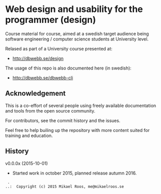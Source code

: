 Web design and usability for the programmer (design)
===================

Course material for course, aimed at a swedish target audience being software engineering / computer science students at University level. 

Relased as part of a University course presented at:

* http://dbwebb.se/design

The usage of this repo is also documented here (in swedish):

* http://dbwebb.se/dbwebb-cli




Acknowledgement
-------------------

This is a co-effort of several people using freely available documentation and tools from the open source community. 

For contributors, see the commit history and the issues.

Feel free to help builing up the repository with more content suited for training and education.



History
-------------------

v0.0.0x (2015-10-01)

* Started work in october 2015, planned release autumn 2016.



```                                                            
 .                                                             
..:  Copyright (c) 2015 Mikael Roos, me@mikaelroos.se   
```                                                            
